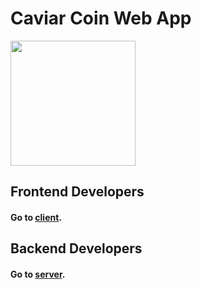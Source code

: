 # Caviar Coin Web App

<img src="https://user-images.githubusercontent.com/60367213/118917898-7c7e0a80-b8f7-11eb-8e4c-1770886f32e7.png" width="200">

## Frontend Developers
#### Go to [client](https://github.com/RivasCVA/caviar-webapp/tree/master/client).

## Backend Developers
#### Go to [server](https://github.com/RivasCVA/caviar-webapp/tree/master/server).
